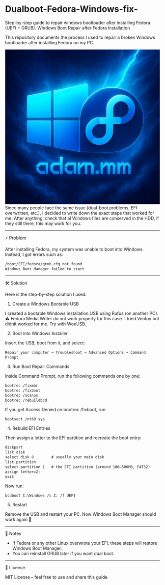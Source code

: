 # Dualboot-Fedora-Windows-fix-
Step-by-step guide to repair windows bootloader after installing Fedora (UEFI + GRUB).
Windows Boot Repair after Fedora Installation

This repository documents the process I used to repair a broken Windows
bootloader after installing Fedora on my PC.

![Windows Fedora](wndowsfedora.jpg)
Since many people face the same issue (dual-boot problems, EFI
overwritten, etc.), I decided to write down the exact steps that worked
for me. After anything, check that al Windows files are conserved in the HDD, if they still there, this may work for you.

------------------------------------------------------------------------

⚡ Problem

After installing Fedora, my system was unable to boot into Windows.
Instead, I got errors such as:

    /boot/EFI/fedora/grub.cfg not found
    Windows Boot Manager failed to start

------------------------------------------------------------------------

🛠️ Solution

Here is the step-by-step solution I used.

1. Create a Windows Bootable USB

I created a bootable Windows installation USB using Rufus (on another
PC).
⚠️ Fedora Media Writer do not work properly for this case. I tried Ventoy but didnit worked for me. Try with WoeUSB. 

2. Boot into Windows Installer

Insert the USB, boot from it, and select:

    Repair your computer → Troubleshoot → Advanced Options → Command Prompt

3. Run Boot Repair Commands

Inside Command Prompt, run the following commands one by one:

    bootrec /fixmbr
    bootrec /fixboot
    bootrec /scanos
    bootrec /rebuildbcd

If you get Access Denied on bootrec /fixboot, run:

    bootsect /nt60 sys

4. Rebuild EFI Entries

Then assign a letter to the EFI partition and recreate the boot entry:

    diskpart
    list disk
    select disk 0        # usually your main disk
    list partition
    select partition 1   # the EFI partition (around 100–500MB, FAT32)
    assign letter=Z:
    exit

Now run:

    bcdboot C:\Windows /s Z: /f UEFI

5. Restart

Remove the USB and restart your PC.
Now Windows Boot Manager should work again 🎉

------------------------------------------------------------------------

📌 Notes

-   If Fedora or any other Linux overwrote your EFI, these steps will
    restore Windows Boot Manager.
-   You can reinstall GRUB later if you want dual boot.

------------------------------------------------------------------------

📜 License

MIT License – feel free to use and share this guide.
